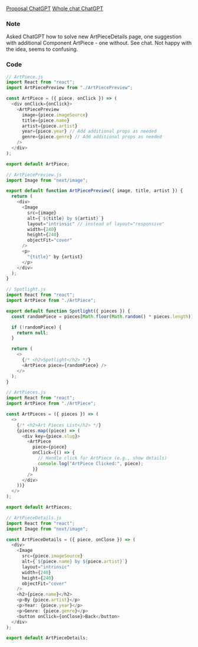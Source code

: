 [Proposal ChatGPT](https://chat.openai.com/c/c343c3d2-1f83-49c8-8f50-f948527ad03e)
[Whole chat ChatGPT](https://chat.openai.com/share/062a6b8f-f3c5-4db8-8902-503511897c71)

### Note

Asked ChatGPT how to solve new ArtPieceDetails page, one suggestion with additional Component ArtPiece - one without. See chat. Not happy with the idea, seems to confusing.

### Code

```js
// ArtPiece.js
import React from "react";
import ArtPiecePreview from "./ArtPiecePreview";

const ArtPiece = ({ piece, onClick }) => (
  <div onClick={onClick}>
    <ArtPiecePreview
      image={piece.imageSource}
      title={piece.name}
      artist={piece.artist}
      year={piece.year} // Add additional props as needed
      genre={piece.genre} // Add additional props as needed
    />
  </div>
);

export default ArtPiece;
```

```js
// ArtPiecePreview.js
import Image from "next/image";

export default function ArtPiecePreview({ image, title, artist }) {
  return (
    <div>
      <Image
        src={image}
        alt={`${title} by ${artist}`}
        layout="intrinsic" // instead of layout="responsive"
        width={240}
        height={240}
        objectFit="cover"
      />
      <p>
        "{title}" by {artist}
      </p>
    </div>
  );
}
```

```js
// Spotlight.js
import React from "react";
import ArtPiece from "./ArtPiece";

export default function Spotlight({ pieces }) {
  const randomPiece = pieces[Math.floor(Math.random() * pieces.length)];

  if (!randomPiece) {
    return null;
  }

  return (
    <>
      {/* <h2>Spotlight</h2> */}
      <ArtPiece piece={randomPiece} />
    </>
  );
}
```

```js
// ArtPieces.js
import React from "react";
import ArtPiece from "./ArtPiece";

const ArtPieces = ({ pieces }) => (
  <>
    {/* <h2>Art Pieces List</h2> */}
    {pieces.map((piece) => (
      <div key={piece.slug}>
        <ArtPiece
          piece={piece}
          onClick={() => {
            // Handle click for ArtPiece (e.g., show details)
            console.log("ArtPiece Clicked:", piece);
          }}
        />
      </div>
    ))}
  </>
);

export default ArtPieces;
```

```js
// ArtPieceDetails.js
import React from "react";
import Image from "next/image";

const ArtPieceDetails = ({ piece, onClose }) => (
  <div>
    <Image
      src={piece.imageSource}
      alt={`${piece.name} by ${piece.artist}`}
      layout="intrinsic"
      width={240}
      height={240}
      objectFit="cover"
    />
    <h2>{piece.name}</h2>
    <p>By {piece.artist}</p>
    <p>Year: {piece.year}</p>
    <p>Genre: {piece.genre}</p>
    <button onClick={onClose}>Back</button>
  </div>
);

export default ArtPieceDetails;
```
